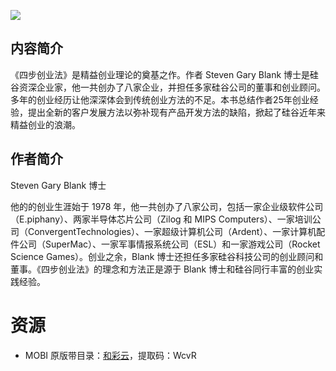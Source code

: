![](http://img3m8.ddimg.cn/12/5/22836738-1_u_3.jpg)

## 内容简介

《四步创业法》是精益创业理论的奠基之作。作者 Steven Gary Blank 博士是硅谷资深企业家，他一共创办了八家企业，并担任多家硅谷公司的董事和创业顾问。多年的创业经历让他深深体会到传统创业方法的不足。本书总结作者25年创业经验，提出全新的客户发展方法以弥补现有产品开发方法的缺陷，掀起了硅谷近年来精益创业的浪潮。

## 作者简介

Steven Gary Blank 博士

他的的创业生涯始于 1978 年，他一共创办了八家公司，包括一家企业级软件公司（E.piphany）、两家半导体芯片公司（Zilog 和 MIPS Computers）、一家培训公司（ConvergentTechnologies）、一家超级计算机公司（Ardent）、一家计算机配件公司（SuperMac）、一家军事情报系统公司（ESL）和一家游戏公司（Rocket Science Games）。创业之余，Blank 博士还担任多家硅谷科技公司的创业顾问和董事。《四步创业法》的理念和方法正是源于 Blank 博士和硅谷同行丰富的创业实践经验。

# 资源

* MOBI 原版带目录：[和彩云](https://caiyun.139.com/m/i?0n5CsN3rdmL0P)，提取码：WcvR
